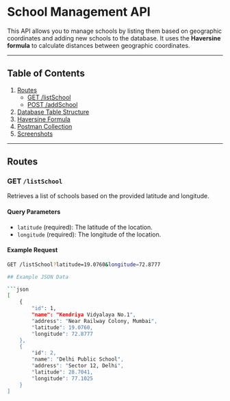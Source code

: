 # School Management API

This API allows you to manage schools by listing them based on geographic coordinates and adding new schools to the database. It uses the **Haversine formula** to calculate distances between geographic coordinates.

---

## Table of Contents
1. [Routes](#routes)
   - [GET /listSchool](#get-listschool)
   - [POST /addSchool](#post-addschool)
2. [Database Table Structure](#database-table-structure)
3. [Haversine Formula](#haversine-formula)
4. [Postman Collection](#postman-collection)
5. [Screenshots](#screenshots)

---

## Routes

### GET `/listSchool`
Retrieves a list of schools based on the provided latitude and longitude.

#### Query Parameters
- `latitude` (required): The latitude of the location.
- `longitude` (required): The longitude of the location.

#### Example Request
```bash
GET /listSchool?latitude=19.0760&longitude=72.8777

## Example JSON Data

```json
[
    {
        "id": 1,
        "name": "Kendriya Vidyalaya No.1",
        "address": "Near Railway Colony, Mumbai",
        "latitude": 19.0760,
        "longitude": 72.8777
    },
    {
        "id": 2,
        "name": "Delhi Public School",
        "address": "Sector 12, Delhi",
        "latitude": 28.7041,
        "longitude": 77.1025
    }
]

